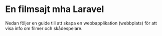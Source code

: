 # En filmsajt mha Laravel
Nedan följer en guide till att skapa en webbapplikation (webbplats) för att visa info om filmer och skådespelare.
